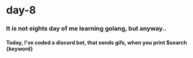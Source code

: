 # day-8
<h3>It is not eights day of me learning golang, but anyway..</h3>
<h4>Today, I've coded a discord bot, that sends gifs, when you print $search {keyword}</h4>
